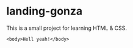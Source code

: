 # landing-gonza

This is a small project for learning HTML & CSS.

```
<body>Hell yeah!</body>
``` 

